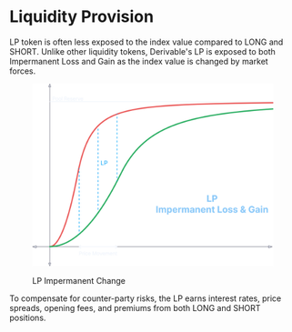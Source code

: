 # Liquidity Provision

LP token is often less exposed to the index value compared to LONG and SHORT. Unlike other liquidity tokens, Derivable's LP is exposed to both Impermanent Loss and Gain as the index value is changed by market forces.

<figure><img src="../.gitbook/assets/image (6) (1) (1).png" alt="" width="563"><figcaption><p>LP Impermanent Change</p></figcaption></figure>

To compensate for counter-party risks, the LP earns interest rates, price spreads, opening fees, and premiums from both LONG and SHORT positions.
